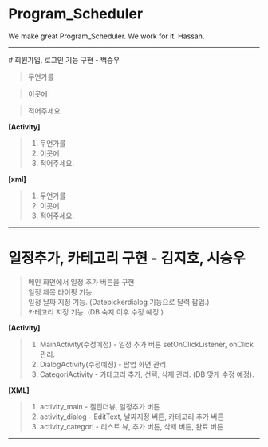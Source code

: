 # Program_Scheduler
We make great Program_Scheduler. We work for it. Hassan.
  
<hr/>
# 회원가입, 로그인 기능 구현 - 백승우  

>무언가를
  
>이곳에
  
>적어주세요
  
  
**[Activity]**  
> 1. 무언가를  
> 2. 이곳에
> 3. 적어주세요.
  
**[xml]**  
> 1. 무언가를  
> 2. 이곳에
> 3. 적어주세요.  
  
<hr/>
  
# 일정추가, 카테고리 구현 - 김지호, 시승우  
>메인 화면에서 일정 추가 버튼을 구현  
>일정 제목 타이핑 기능.  
>일정 날짜 지정 기능. (Datepickerdialog 기능으로 달력 팝업.)  
>카테고리 지정 기능. (DB 숙지 이후 수정 예정.)  
     
**[Activity]**  
> 1. MainActivity(수정예정) - 일정 추가 버튼 setOnClickListener, onClick 관리.  
> 2. DialogActivity(수정예정) - 팝업 화면 관리.  
> 3. CategoriActivity - 카테고리 추가, 선택, 삭제 관리. (DB 맞게 수정 예정).  
  
**[XML]**  
> 1. activity_main -  캘린더뷰, 일정추가 버튼  
> 2. activity_dialog - EditText, 날짜지정 버튼, 카테고리 추가 버튼  
> 3. activity_categori - 리스트 뷰, 추가 버튼, 삭제 버튼, 완료 버튼  
  
<hr/>
